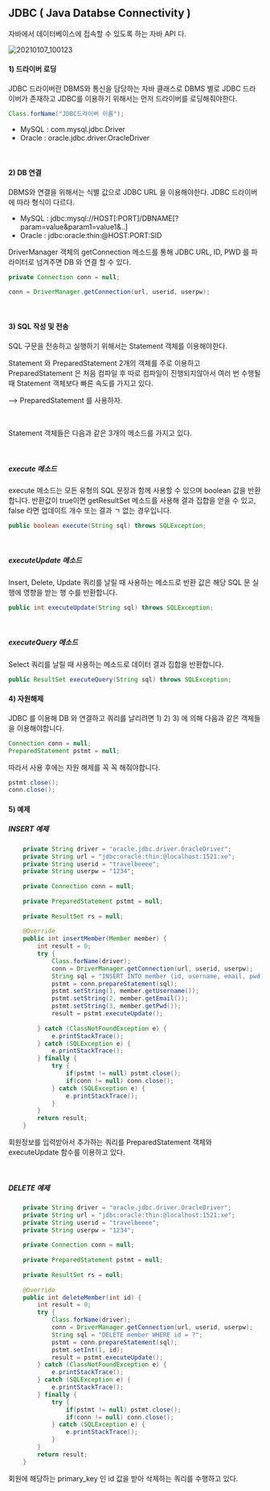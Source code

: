 ## JDBC ( Java Databse Connectivity )

자바에서 데이터베이스에 접속할 수 있도록 하는 자바 API 다.

![20210107_100123](https://user-images.githubusercontent.com/59816811/103838019-5cc81180-50cf-11eb-87aa-c89e5d1ed039.png)

#### 1) 드라이버 로딩

JDBC 드라이버란 DBMS와 통신을 담당하는 자바 클래스로 DBMS 별로 JDBC 드라이버가 존재하고 JDBC를 이용하기 위해서는 먼저 드라이버를 로딩해줘야한다.

```java
Class.forName("JDBC드라이버 이름");
```

- MySQL : com.mysql.jdbc.Driver
- Oracle : oracle.jdbc.driver.OracleDriver

<br>

#### 2) DB 연결

DBMS와 연결을 위해서는 식별 값으로 JDBC URL 을 이용해야한다. JDBC 드라이버에 따라 형식이 다르다.

- MySQL : jdbc:mysql://HOST[:PORT]/DBNAME[?param=value&param1=value1&..]
- Oracle : jdbc:oracle:thin:@HOST:PORT:SID

DriverManager 객체의 getConnection 메소드를 통해 JDBC URL, ID, PWD 를 파라미터로 넘겨주면 DB 와 연결 할 수 있다.

```java
private Connection conn = null;

conn = DriverManager.getConnection(url, userid, userpw);
```

 <br>	

#### 3) SQL 작성 및 전송

SQL 구문을 전송하고 실행하기 위해서는 Statement 객체를 이용해야한다.

Statement 와 PreparedStatement 2개의 객체를 주로 이용하고 PreparedStatement 은 처음 컴파일 후 따로 컴파일이 진행되지않아서 여러 번 수행될 때 Statement 객체보다 빠른 속도를 가지고 있다.

--> PreparedStatement 를 사용하자.

<br>

Statement 객체들은 다음과 같은 3개의 메소드를 가지고 있다.

<br>

##### execute 메소드

execute 메소드는 모든 유형의 SQL 문장과 함께 사용할 수 있으며 boolean 값을 반환합니다. 반환값이 true이면 getResultSet 메소드를 사용해 결과 집합을 얻을 수 있고, false 라면 업데이트 개수 또는 결과	ㄱ 없는 경우입니다.

```java
public boolean execute(String sql) throws SQLException;
```

<br>

##### executeUpdate 메소드

Insert, Delete, Update 쿼리를 날릴 때 사용하는 메소드로 반환 값은 해당 SQL 문 실행에 영향을 받는 행 수를 반환합니다.

```java
public int executeUpdate(String sql) throws SQLException;
```

<br>

##### executeQuery 메소드

Select 쿼리를 날릴 때 사용하는 메소드로 데이터 결과 집합을 반환합니다.

```java
public ResultSet executeQuery(String sql) throws SQLException;
```



#### 4) 자원해제

JDBC 를 이용해 DB 와 연결하고 쿼리를 날리려면 1) 2) 3) 에 의해 다음과 같은 객체들을 이용해야합니다.

```java
Connection conn = null;
PreparedStatement pstmt = null;
```

따라서 사용 후에는 자원 해제를 꼭 꼭 해줘야합니다.

```java
pstmt.close();
conn.close();
```



#### 5) 예제

##### INSERT 예제

```java
	private String driver = "oracle.jdbc.driver.OracleDriver";
	private String url = "jdbc:oracle:thin:@localhost:1521:xe";
	private String userid = "travelbeeee";
	private String userpw = "1234";
	
	private Connection conn = null;
	
	private PreparedStatement pstmt = null;
	
	private ResultSet rs = null;
	
	@Override	
	public int insertMember(Member member) {		
		int result = 0;
		try {
			Class.forName(driver);
			conn = DriverManager.getConnection(url, userid, userpw);
			String sql = "INSERT INTO member (id, username, email, pwd) values (member_seq.nextval, ?,?,?)";
			pstmt = conn.prepareStatement(sql);
			pstmt.setString(1, member.getUsername());
			pstmt.setString(2, member.getEmail());
			pstmt.setString(3, member.getPwd());
			result = pstmt.executeUpdate();
			
		} catch (ClassNotFoundException e) {
			e.printStackTrace();
		} catch (SQLException e) {
			e.printStackTrace();
		} finally {
			try {
				if(pstmt != null) pstmt.close();
				if(conn != null) conn.close();
			} catch (SQLException e) {
				e.printStackTrace();
			}
		}
		return result;
	}
```

회원정보를 입력받아서 추가하는 쿼리를 PreparedStatement 객체와 executeUpdate 함수를 이용하고 있다.

<br>

##### DELETE 예제

```java
	private String driver = "oracle.jdbc.driver.OracleDriver";
	private String url = "jdbc:oracle:thin:@localhost:1521:xe";
	private String userid = "travelbeeee";
	private String userpw = "1234";
	
	private Connection conn = null;
	
	private PreparedStatement pstmt = null;
	
	private ResultSet rs = null;
	
    @Override
	public int deleteMember(int id) {
		int result = 0;
		try {
			Class.forName(driver);
			conn = DriverManager.getConnection(url, userid, userpw);
			String sql = "DELETE member WHERE id = ?";
			pstmt = conn.prepareStatement(sql);
			pstmt.setInt(1, id);
			result = pstmt.executeUpdate();
		} catch (ClassNotFoundException e) {
			e.printStackTrace();
		} catch (SQLException e) {
			e.printStackTrace();
		} finally {
			try {
				if(pstmt != null) pstmt.close();
				if(conn != null) conn.close();
			} catch (SQLException e) {
				e.printStackTrace();
			}
		}
		return result;
	}
```

회원에 해당하는 primary_key 인 id 값을 받아 삭제하는 쿼리를 수행하고 있다.

<br>

